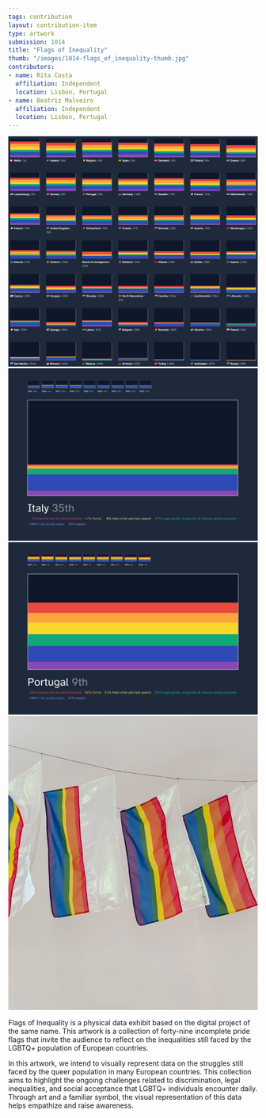 ```yaml
---
tags: contribution
layout: contribution-item
type: artwork
submission: 1014
title: "Flags of Inequality"
thumb: "/images/1014-flags_of_inequality-thumb.jpg"
contributors: 
- name: Rita Costa
  affiliation: Independent
  location: Lisbon, Portugal
- name: Beatriz Malveiro
  affiliation: Independent
  location: Lisbon, Portugal
---
```


![alt text](/images/1014-flags_of_inequality-flags-grid.jpg) 
![alt text](/images/1014-flags_of_inequality-italy.jpg) 
![alt text](/images/1014-flags_of_inequality-portugal.jpg) 
![alt text](/images/1014-flags_of_inequality-still.jpg) 

Flags of Inequality is a physical data exhibit based on the digital
project of the same name. This artwork is a collection of forty-nine
incomplete pride flags that invite the audience to reflect on the
inequalities still faced by the LGBTQ+ population of European
countries.

In this artwork, we intend to visually represent data on the struggles
still faced by the queer population in many European countries. This
collection aims to highlight the ongoing challenges related to
discrimination, legal inequalities, and social acceptance that LGBTQ+
individuals encounter daily. Through art and a familiar symbol, the
visual representation of this data helps empathize and raise awareness.
